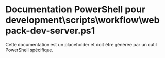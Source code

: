 # Documentation PowerShell pour development\scripts\workflow\webpack-dev-server.ps1

Cette documentation est un placeholder et doit être générée par un outil PowerShell spécifique.
